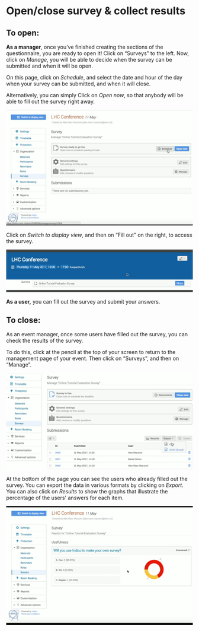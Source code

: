 Open/close survey & collect results
===================================

To open:
--------


**As a manager**, once you’ve finished creating the sections of the questionnaire, you are ready to open it!
Click on “Surveys” to the left.
Now, click on _Manage_, you will be able to decide when the survey can be submitted and when it will be open.

On this page, click on _Schedule_, and select the date and hour of the day when your survey can be submitted, and when it will close.

Alternatively, you can simply Click on _Open now_, so that anybody will be able to fill out the survey right away.

![](/assets/survey_schedule.png)

Click on _Switch to display view_, and then on “Fill out” on the right, to access the survey. 

![](/assets/survey_fillout.png)

**As a user,** you can fill out the survey and submit your answers.

To close:
---------
As an event manager, once some users have filled out the survey, you can check the results of the survey. 

To do this, click at the pencil at the top of your screen to return to the management page of your event. Then click on “Surveys”, and then on “Manage”.

![](/assets/survey_results.png)

At the bottom of the page you can see the users who already filled out the survey.
You can export the data in various formats by clicking on _Export_. You can also click on _Results_ to show the graphs that illustrate the percentage of the users' answers for each item.

![](/assets/survey_results_display.png)
